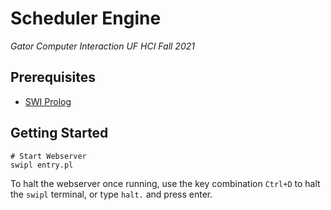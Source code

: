 # Scheduler Engine
*Gator Computer Interaction UF HCI Fall 2021*

## Prerequisites

* [SWI Prolog](https://www.swi-prolog.org/Download.html)

## Getting Started

```
# Start Webserver
swipl entry.pl
```

To halt the webserver once running, use the key combination `Ctrl+D` to halt the `swipl` terminal, or type `halt.` and press enter.
